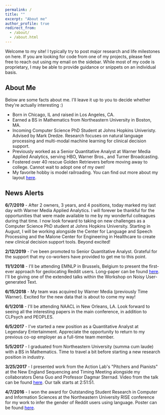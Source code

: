```yaml
---
permalink: /
title: ""
excerpt: "About me"
author_profile: true
redirect_from:
  - /about/
  - /about.html
---
```


Welcome to my site! I typically try to post major research and life milestones on here. If you are looking for code from one of my projects, please feel free to reach out using my email on the sidebar. While most of my code is proprietary, I may be able to provide guidance or snippets on an individual basis.

## About Me

Below are some facts about me. I'll leave it up to you to decide whether they're actually interesting :)

* Born in Chicago, IL and raised in Los Angeles, CA.
* Earned a BS in Mathematics from Northeastern University in Boston, MA.
* Incoming Computer Science PhD Student at Johns Hopkins Univeristy. Advised by Mark Dredze. Research focuses on natural language processing and multi-modal machine learning for clinical decision support.
* Previously worked as a Senior Quantitative Analyst at Warner Media Applied Analytics, serving HBO, Warner Bros., and Turner Broadcasting.
* Fostered over 40 rescue Golden Retrievers before moving away to college. Cannot wait to adopt one of my own!
* My favorite hobby is model railroading. You can find out more about my layout [<span style="color:blue">here</span>](https://kharrigian.github.io/hobbies/).


## News Alerts

**6/7/2019** - After 2 owners, 3 years, and 4 positions, today marked my last day with Warner Media Applied Analytics. I will forever be thankful for the opportunities that were made available to me by my wonderful colleagues during that time. I now look forward to taking on new challenges as a Computer Science PhD student at Johns Hopkins University. Starting in August, I will be working alongside the Center for Language and Speech Processing and the Malone Center for Engineering in Healthcare to create new clinical decision support tools. Beyond excited!

**2/12/2019** - I've been promoted to Senior Quantitative Analyst. Grateful for the support that my co-workers have provided to get me to this point.

**11/1/2018** - I'll be attending EMNLP in Brussels, Belgium to present the first-ever approach for geolocating Reddit users. Long-paper can be found [<span style="color:blue">here</span>](http://aclweb.org/anthology/W18-6103). I'll be giving one of the extended talks within the Workshop on Noisy User-generated Text.

**6/15/2018** - My team was acquired by Warner Media (previously Time Warner). Excited for the new data that is about to come my way!

**6/1/2018** - I'll be attending NAACL in New Orleans, LA. Look forward to seeing all the interesting papers in the main conference, in addition to CLPsych and PEOPLES.

**6/5/2017** - I've started a new position as a Quantitative Analyst at Legendary Entertainment. Appreciate the opportunity to return to my previous co-op employer as a full-time team member.

**5/5/2017** - I graduated from Northeastern University (summa cum laude) with a BS in Mathematics. Time to travel a bit before starting a new research position in industry.

**3/25/2017** - I presented work from the Action Lab's "Pitchers and Pianists" at the New England Sequencing and Timing Meeting alongside my collaborators Dena Guo and Professor Dagmar Sternad. Video from the talk can be found [<span style="color:blue">here</span>](https://youtu.be/SDYJOTkm6nA?t=10311). Our talk starts at 2:51:51.

**4/7/2016** - I won the award for Outstanding Student Research in Computer and Information Sciences at the Northeastern University RISE conference for my work to infer the gender of Reddit users using language. Poster can be found [<span style="color:blue">here</span>](https://www.northeastern.edu/rise/presentations/when-anonymity-is-not-anonymous-gender-inference-on-reddit/).

